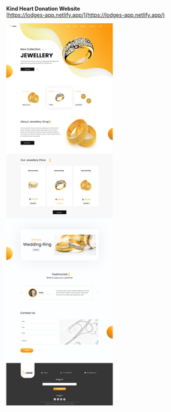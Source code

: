 **Kind Heart Donation Website**  
    [https://lodges-app.netlify.app/](https://lodges-app.netlify.app/)

![Alt Text](https://github.com/faisalnawaz89/Machine-Test/blob/master/mockups/lodge.jpg)

